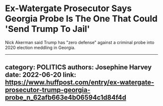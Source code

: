 # Ex-Watergate Prosecutor Says Georgia Probe Is The One That Could 'Send Trump To Jail'

Nick Akerman said Trump has "zero defense" against a criminal probe into 2020 election meddling in Georgia.

---
category: POLITICS
authors: Josephine Harvey
date: 2022-06-20
link: https://www.huffpost.com/entry/ex-watergate-prosecutor-trump-georgia-probe_n_62afb663e4b06594c1d84f4d
---
